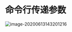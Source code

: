 # 命令行传递参数

![image-20200613143201216](C:\Users\peter-hill\AppData\Roaming\Typora\typora-user-images\image-20200613143201216.png)